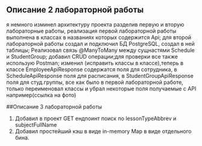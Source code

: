 ## Описание 2 лабораторной работы

я немного изминел архитектуру проекта разделив первую и вторую лабораторные работы, реализация первой лабораторной работы выполнена в классах в названиях которых содержится Api;
для второй лабораторной работы создал и подключил БД PostgreSQL, создал в ней таблицы;
Реализовал связь @ManyToMany между сущнастями Schedule и StudentGroup;
добавил CRUD операции;для проверки все также использую Postman;
изменил (исправить классы в классе),теперь в классе EmployeeApiResponse содержатся поля для сотрудника, в ScheduleApiResponse поля для расписания, в StudentGroupApiResponse поля для студ.группы, все как было в первой лабораторной работе, только переименовал классы и убрал некоторые поля получаемые с API например(ссылка на фото)


##Описание 3 лабораторной работы 
1. Добавил в проект GET ендпоинт поиск по lessonTypeAbbrev и subjectFullName 
2. Добавил простейший кэш в виде in-memory Map в виде отдельного бина.
